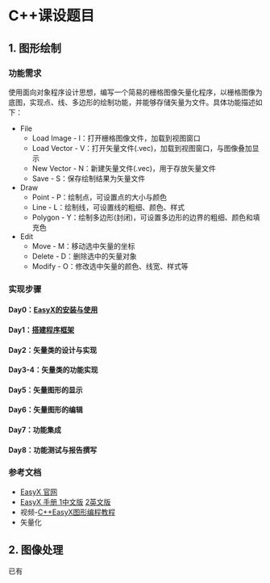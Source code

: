 # C++课设题目

## 1. 图形绘制

### 功能需求

使用面向对象程序设计思想，编写一个简易的栅格图像矢量化程序，以栅格图像为底图，实现点、线、多边形的绘制功能，并能够存储矢量为文件。具体功能描述如下：

- File
  - Load Image - I：打开栅格图像文件，加载到视图窗口
  - Load Vector - V：打开矢量文件(.vec)，加载到视图窗口，与图像叠加显示
  - New Vector - N：新建矢量文件(.vec)，用于存放矢量文件
  - Save - S：保存绘制结果为矢量文件
- Draw
  - Point - P：绘制点，可设置点的大小与颜色
  - Line - L：绘制线，可设置线的粗细、颜色、样式
  - Polygon - Y：绘制多边形(封闭)，可设置多边形的边界的粗细、颜色和填充色
- Edit
  - Move - M：移动选中矢量的坐标
  - Delete - D：删除选中的矢量对象
  - Modify - O：修改选中矢量的颜色、线宽、样式等

### 实现步骤

#### Day0：[EasyX的安装与使用](D0_EasyX.md)

#### Day1：[搭建程序框架](D1_MainFrame.md)

#### Day2：矢量类的设计与实现

#### Day3-4：矢量类的功能实现

#### Day5：矢量图形的显示

#### Day6：矢量图形的编辑

#### Day7：功能集成

#### Day8：功能测试与报告撰写



### 参考文档

- [EasyX 官网](https://easyx.cn/)
- [EasyX 手册 1中文版](https://docs.easyx.cn/zh-cn/intro)  [2英文版](https://docs.easyx.cn/en-us/tutorials)
- 视频-[C++EasyX图形编程教程](https://www.51zxw.net/List.aspx?cid=802)
- 矢量化

## 2. 图像处理

已有
